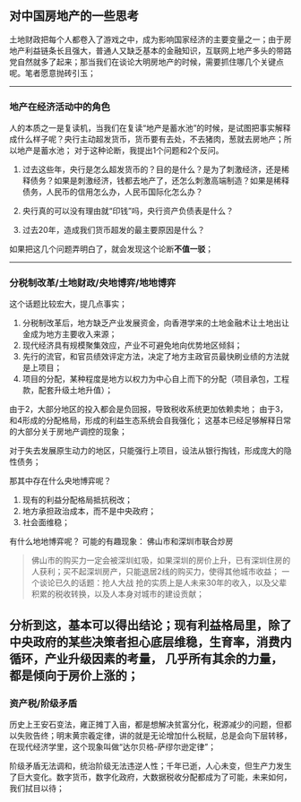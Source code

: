 ## 对中国房地产的一些思考

土地财政把每个人都卷入了游戏之中，成为影响国家经济的主要变量之一；由于房地产利益链条长且强大，普通人又缺乏基本的金融知识，互联网上地产多头的带路党自然就多了起来；那当我们在谈论大明房地产的时候，需要抓住哪几个关键点呢。笔者愿意抛砖引玉；

---

### 地产在经济活动中的角色
人的本质之一是复读机，当我们在复读“地产是蓄水池”的时候，是试图把事实解释成什么样子呢？央行主动超发货币，货币要有去处，不去猪肉，葱就去房地产；所以地产是蓄水池；
对于这种论断，我提出1个问题和2个反问。
1. 过去这些年，央行是怎么超发货币的？目的是什么？是为了刺激经济，还是稀释债务？如果是刺激经济，钱都去地产了，还怎么刺激高端制造？如果是稀释债务，人民币的信用怎么办，人民币国际化怎么办？

2. 央行真的可以没有理由就“印钱”吗，央行资产负债表是什么？

3. 过去20年，造成我们货币超发的最主要原因是什么？

如果把这几个问题弄明白了，就会发现这个论断**不值一驳**；

---

### 分税制改革/土地财政/央地博弈/地地博弈
这个话题比较宏大，提几点事实；
1. 分税制改革后，地方缺乏产业发展资金，向香港学来的土地金融术让土地出让金成为地方主要收入来源；
2. 现代经济具有规模聚集效应，产业不可避免地向优势地区倾斜；
3. 先行的流官，和官员绩效评定方法，决定了地方主政官员最快刷业绩的方法就是上项目；
4. 项目的分配，某种程度是地方以权力为中心自上而下的分配（项目承包，工程款，配套升级土地升值）；

由于2，大部分地区的投入都会是负回报，导致税收系统更加依赖卖地；
由于3，和4形成的分配格局，形成的利益生态系统会自我强化；
这基本已经足够解释日常的大部分关于房地产调控的现象；

对于失去发展原生动力的地区，只能强行上项目，设法从银行掏钱，形成庞大的隐性债务；

那其中存在什么央地博弈呢？
1. 现有的利益分配格局抵抗税改；
2. 地方承担政治成本，而不是中央政府；
3. 社会面维稳；

有什么地地博弈呢？
可能的有趣现象： 佛山市和深圳市联合炒房
> 佛山市的购买力一定会被深圳虹吸，如果深圳的房价上升，已有深圳住房的人获利；买不起深圳房产，只能退居2线的购买力，使得其他城市收益；
一个谈论已久的话题：抢人大战
> 抢的实质上是人未来30年的收入，以及父辈积累的税收转换，以及人本身对城市的建设贡献；

分析到这，基本可以得出结论；现有利益格局里，除了中央政府的某些决策者担心底层维稳，生育率，消费内循环，产业升级因素的考量， 几乎所有其余的力量，都是倾向于房价上涨的；
---

### 资产税/阶级矛盾
历史上王安石变法，雍正摊丁入亩，都是想解决贫富分化，税源减少的问题，但都以失败告终；明末黄宗羲定律，讲的就是无论增加什么税赋，总是会向下层转移，在现代经济学里，这个现象叫做“达尔贝格-萨缪尔逊定律”；

阶级矛盾无法调和，统治阶级无法违逆人性；千年已逝，人心未变，但生产力发生了巨大变化。数字货币，数字化政府，大数据税收分配都成为了可能，未来如何，我们拭目以待；